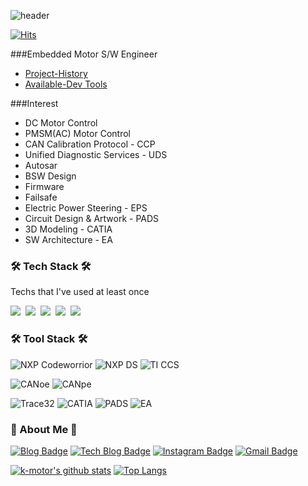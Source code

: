 ![header](https://capsule-render.vercel.app/api?type=soft&color=auto&height=150&section=header&text=HYUNWOOPARK&fontSize=70&animation=twinkling)

<div align=left>
  
[![Hits](https://hits.seeyoufarm.com/api/count/incr/badge.svg?url=https%3A%2F%2Fgithub.com%2Fk-motor&count_bg=%23000000&title_bg=%23555555&icon=&icon_color=%23E7E7E7&title=hits&edge_flat=false)](https://hits.seeyoufarm.com)

</div>

###Embedded Motor S/W Engineer
- [Project-History]
- [Available-Dev Tools]

###Interest
- DC Motor Control
- PMSM(AC) Motor Control
- CAN Calibration Protocol - CCP
- Unified Diagnostic Services - UDS
- Autosar
- BSW Design
- Firmware
- Failsafe
- Electric Power Steering - EPS
- Circuit Design & Artwork - PADS
- 3D Modeling - CATIA
- SW Architecture - EA

<h3 align="left">🛠 Tech Stack 🛠</h3>

<p align="left"> Techs that I've used at least once </p>

<p align="left">
  <img src="https://img.shields.io/badge/Python-3766AB?style=flat-square&logo=Python&logoColor=white"/></a>&nbsp 
  <img src="https://img.shields.io/badge/Java-007396?style=flat-square&logo=Java&logoColor=white"/></a>&nbsp 
  <img src="https://img.shields.io/badge/C++-00599C?style=flat-square&logo=C%2B%2B&logoColor=white"/></a>&nbsp 
  <img src="https://img.shields.io/badge/C-A8B9CC?style=flat-square&logo=C&logoColor=white"/></a>&nbsp 
  <img src="https://img.shields.io/badge/Go-11B48A?style=flat-square&logo=Go&logoColor=white"/></a>&nbsp 
</p>

<h3 align="left">🛠 Tool Stack 🛠</h3>
<p align="left">
  
  ![NXP Codeworrior](https://img.shields.io/badge/NXP-Codeworrior-00ADD8?style=flat-square&logoColor=white) 
  ![NXP DS](https://img.shields.io/badge/NXP-DesignStudio-00ADD8?style=flat-square&logoColor=white) 
  ![TI CCS](https://img.shields.io/badge/TI-CCS-00ADD8?style=flat-square&logoColor=white)
  
  ![CANoe](https://img.shields.io/badge/Vector-CANoe-FF0000?style=flat-square&logoColor=white)
  ![CANpe](https://img.shields.io/badge/Vector-CANpe-FF0000?style=flat-square&logoColor=white)
  
  ![Trace32](https://img.shields.io/badge/Trace32-00ADD8?style=flat-square&logoColor=white)
  ![CATIA](https://img.shields.io/badge/CATIA-00ADD8?style=flat-square&logoColor=white) 
  ![PADS](https://img.shields.io/badge/PADS-00ADD8?style=flat-square&logoColor=white) 
  ![EA](https://img.shields.io/badge/EA-00ADD8?style=flat-square&logoColor=white)
</p>

<h3 align="left"> 💬 About Me 💬 </h3>

<div align=left>
  
[![Blog Badge](https://img.shields.io/badge/-Blog-92a8d1?logo=naver&logoColor=white&link=https://blog.naver.com/phw820)](https://blog.naver.com/phw820) 
[![Tech Blog Badge](http://img.shields.io/badge/-Tech%20blog-black?style=flat-square&logo=github&link=https://k-motor.github.io/)](https://k-motor.github.io/) 
[![Instagram Badge](https://img.shields.io/badge/-Instagram-dd2a7b?style=flat-square&logo=instagram&logoColor=white&link=https://www.instagram.com/goodrichnice/)](https://www.instagram.com/goodrichnice/) 
[![Gmail Badge](https://img.shields.io/badge/-Gmail-d14836?style=flat-square&logo=Gmail&logoColor=white&link=mailto:gccvia.out@gmail.com)](mailto:gccvia.out@gmail.com)
</div>



[![k-motor's github stats](https://github-readme-stats.vercel.app/api?username=k-motor&count_private=true&custom_title=k-motor's&nbsp;github&nbsp;🔭&bg_color=30,666699,003300&title_color=fff&text_color=fff)](https://github.com/anuraghazra/github-readme-stats)
[![Top Langs](https://github-readme-stats.vercel.app/api/top-langs/?username=k-motor&layout=compact&custom_title=My&nbsp;Language&nbsp;⌨️&bg_color=30,666699,003300&title_color=fff&text_color=fff)](https://github.com/anuraghazra/github-readme-stats)



[Project-History]: <https://github.com/k-motor/Project-History>
[Available-Dev Tools]: <https://github.com/k-motor/Available-Development-Tools>
<!--
**k-motor/k-motor** is a ✨ _special_ ✨ repository because its `README.md` (this file) appears on your GitHub profile.

Here are some ideas to get you started:

- 🔭 I’m currently working on ...
- 🌱 I’m currently learning ...
- 👯 I’m looking to collaborate on ...
- 🤔 I’m looking for help with ...
- 💬 Ask me about ...
- 📫 How to reach me: ...
- 😄 Pronouns: ...
- ⚡ Fun fact: ...
-->
